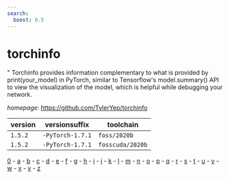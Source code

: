 ```yaml
---
search:
  boost: 0.5
---
```

# torchinfo

" Torchinfo provides information complementary to what is provided by print(your_model) in PyTorch, similar to Tensorflow's model.summary() API to view the visualization of the model, which is helpful while debugging your network.

*homepage*: <https://github.com/TylerYep/torchinfo>

version | versionsuffix | toolchain
--------|---------------|----------
``1.5.2`` | ``-PyTorch-1.7.1`` | ``foss/2020b``
``1.5.2`` | ``-PyTorch-1.7.1`` | ``fosscuda/2020b``

[0](../0/index.md) - [a](../a/index.md) - [b](../b/index.md) - [c](../c/index.md) - [d](../d/index.md) - [e](../e/index.md) - [f](../f/index.md) - [g](../g/index.md) - [h](../h/index.md) - [i](../i/index.md) - [j](../j/index.md) - [k](../k/index.md) - [l](../l/index.md) - [m](../m/index.md) - [n](../n/index.md) - [o](../o/index.md) - [p](../p/index.md) - [q](../q/index.md) - [r](../r/index.md) - [s](../s/index.md) - [t](../t/index.md) - [u](../u/index.md) - [v](../v/index.md) - [w](../w/index.md) - [x](../x/index.md) - [y](../y/index.md) - [z](../z/index.md)

